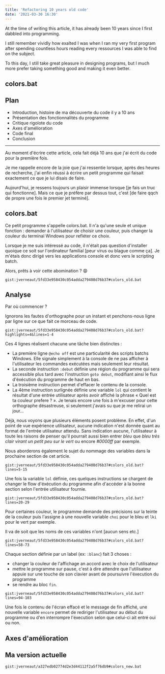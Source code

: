 ```yaml
---
title: 'Refactoring 10 years old code'
date: '2021-03-30 16:30'
---
```


At the time of writing this article, it has already been 10 years since I first dabbled into programming.

I still remember vividly how exalted I was when I ran my very first program after spending countless hours reading every ressources I was able to find on the subject.

To this day, I still take great pleasure in designing programs, but I much more prefer taking something good and making it even better.

## colors.bat

## Plan

- Introduction, histoire de ma découverte du code il y a 10 ans
- Présentation des fonctionnalités du programme
- Critique rigolote du code
- Axes d'amélioration
- Code final
- Conclusion

---

Au moment d'écrire cette article, cela fait déjà 10 ans que j'ai écrit du code pour la première fois.

Je me rappelle encore de la joie que j'ai ressentie lorsque, après des heures de recherche, j'ai enfin réussi à écrire un petit programme qui faisait exactement ce que je lui disais de faire.

Aujourd'hui, je ressens toujours un plaisir immense lorsque [je fais un truc qui fonctionne]. Mais ce que je préfère par dessus tout, c'est [de faire qqch de propre une fois le premier jet terminé].

## colors.bat

Ce petit programme s'appelle colors.bat. Il n'a qu'une seule et unique fonction : demander à l'utilisateur de choisir une couleur, puis changer la couleur du terminal Windows pour refléter ce choix.

Lorsque je me suis intéressé au code, il n'était pas question d'installer quoique ce soit sur l'ordinateur familial [peur virus ou blague comme ça]. Je m'étais donc dirigé vers les applications console et donc vers le scripting batch.

Alors, prêts à voir cette abomination ? 😧

`gist:jverneaut/5fd33e958430c054adda279408d76b37#colors_old.bat`

## Analyse

Par où commencer ?

Ignorons les fautes d'orthographe pour un instant et penchons-nous ligne par ligne sur ce que fait ce morceau de code.

`gist:jverneaut/5fd33e958430c054adda279408d76b37#colors_old.bat?highlights=4&lines=1-4`

Ces 4 lignes réalisent chacune une tâche bien distinctes :

- La première ligne `@echo off` est une particularité des scripts batchs Windows. Elle signale simplement à la console de ne pas afficher à l'utilisateur les commandes exécutées mais seulement leur résultat.
- La seconde instruction `:debut` définie une région du programme qui sera accessible plus tard avec l'instruction `goto debut`, modifiant ainsi le flux d'éxécution du programme de haut en bas.
- La troisième instruction permet d'effacer le contenu de la console.
- La 4ème instruction surlignée définie une variable `lol` qui contient le résultat d'une entrée utilisateur après avoir affiché la phrase « Quel est ta couleur prefere ? ». Je tenais encore une fois à m'excuser pour cette orthographe désastreuse, si seulement j'avais su que je me relirai un jour...

Déjà, nous voyons que plusieurs éléments posent problème. En effet, d'un point de vue expérience utilisateur, aucune indication n'est donnée quant au format de l'entrée utilisateur attendu. Sans indication aucune, l'utilisateur à toute les raisons de penser qu'il pourrait aussi bien entrer _bleu_ que _bleu très clair virant un petit peu sur le vert_ ou encore _#0000ff_ par exemple.

Nous aborderons également le sujet du nommage des variables dans la prochaine section de cet article.

`gist:jverneaut/5fd33e958430c054adda279408d76b37#colors_old.bat?lines=5-15`

Une fois la variable `lol` définie, ces quelques instructions se chargent de changer le flow d'éxécution du programme afin d'accéder à la bonne section selon l'entrée utilisateur fournie.

`gist:jverneaut/5fd33e958430c054adda279408d76b37#colors_old.bat?lines=20-29`

Pour certaines couleur, le programme demande des précisions sur la teinte de la couleur puis l'assigne à une nouvelle variable `choi` pour le bleu et `lki` pour le vert par exemple.

Il va de soit que les noms de ces variables n'ont [aucun sens etc.]

`gist:jverneaut/5fd33e958430c054adda279408d76b37#colors_old.bat?lines=58-73`

Chaque section définie par un label (ex: `:blanc`) fait 3 choses :

- changer la couleur de l'affichage an accord avec le choix de l'utilisateur
- mettre le programme sur pause, c'est à dire attendre que l'utilisateur appuie sur une touche de son clavier avant de poursuivre l'éxecution du programme
- se rendre au bloc `fin`.

`gist:jverneaut/5fd33e958430c054adda279408d76b37#colors_old.bat?lines=94-103`

Une fois le contenu de l'écran effacé et le message de fin affiché, une nouvelle variable `encore` permet de rediriger l'utilisateur au début du programme ou d'en interrompre l'éxecution selon que celui-ci ait entré oui ou non.

## Axes d'amélioration

## Ma version actuelle

`gist:jverneaut/a327edb02774d2e3d44112f2a5f76db9#colors_new.bat`
